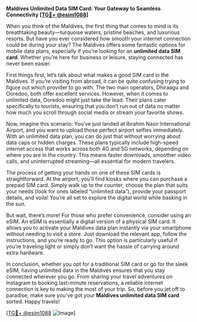 **Maldives Unlimited Data SIM Card: Your Gateway to Seamless Connectivity [[TG💪+ @esim1088](https://t.me/s/esim1088)]**

When you think of the Maldives, the first thing that comes to mind is its breathtaking beauty—turquoise waters, pristine beaches, and luxurious resorts. But have you ever considered how smooth your internet connection could be during your stay? The Maldives offers some fantastic options for mobile data plans, especially if you're looking for an **unlimited data SIM card**. Whether you’re here for business or leisure, staying connected has never been easier.

First things first, let’s talk about what makes a good SIM card in the Maldives. If you’re visiting from abroad, it can be quite confusing trying to figure out which provider to go with. The two main operators, Dhiraagu and Ooredoo, both offer excellent services. However, when it comes to unlimited data, Ooredoo might just take the lead. Their plans cater specifically to tourists, ensuring that you don’t run out of data no matter how much you scroll through social media or stream your favorite shows.

Now, imagine this scenario: You’ve just landed at Ibrahim Nasir International Airport, and you want to upload those perfect airport selfies immediately. With an unlimited data plan, you can do just that without worrying about data caps or hidden charges. These plans typically include high-speed internet access that works across both 4G and 5G networks, depending on where you are in the country. This means faster downloads, smoother video calls, and uninterrupted streaming—all essential for modern travelers.

The process of getting your hands on one of these SIM cards is straightforward. At the airport, you’ll find kiosks where you can purchase a prepaid SIM card. Simply walk up to the counter, choose the plan that suits your needs (look for ones labeled “unlimited data”), provide your passport details, and voila! You’re all set to explore the digital world while basking in the sun.

But wait, there’s more! For those who prefer convenience, consider using an eSIM. An eSIM is essentially a digital version of a physical SIM card. It allows you to activate your Maldives data plan instantly via your smartphone without needing to visit a store. Just download the relevant app, follow the instructions, and you’re ready to go. This option is particularly useful if you’re traveling light or simply don’t want the hassle of carrying around extra hardware.

In conclusion, whether you opt for a traditional SIM card or go for the sleek eSIM, having unlimited data in the Maldives ensures that you stay connected wherever you go. From sharing your travel adventures on Instagram to booking last-minute reservations, a reliable internet connection is key to making the most of your trip. So, before you jet off to paradise, make sure you’ve got your **Maldives unlimited data SIM card** sorted. Happy travels!

[[TG💪+ @esim1088](https://t.me/s/esim1088) ![Image](https://i.postimg.cc/Y0z9fWf4/image.png)]